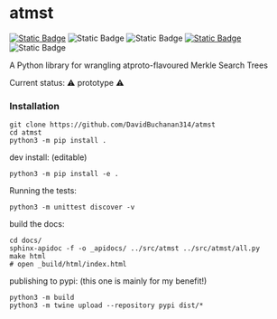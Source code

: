 # atmst

[![Static Badge](https://img.shields.io/badge/license-MIT-blue)](./LICENSE) ![Static Badge](https://img.shields.io/badge/works%20on%20my%20machine-forestgreen) ![Static Badge](https://img.shields.io/badge/test%20coverage-nonzero-red) [![Static Badge](https://img.shields.io/badge/docs-exist!-orange)](https://davidbuchanan314.github.io/atmst/) ![Static Badge](https://img.shields.io/badge/cryptography-certified%20hand--rolled-yellow)

A Python library for wrangling atproto-flavoured Merkle Search Trees

Current status: ⚠️ prototype ⚠️

### Installation

```
git clone https://github.com/DavidBuchanan314/atmst
cd atmst
python3 -m pip install .
```

dev install: (editable)

```
python3 -m pip install -e .
```

Running the tests:

```
python3 -m unittest discover -v
```

build the docs:

```
cd docs/
sphinx-apidoc -f -o _apidocs/ ../src/atmst ../src/atmst/all.py
make html
# open _build/html/index.html
```

publishing to pypi: (this one is mainly for my benefit!)

```
python3 -m build
python3 -m twine upload --repository pypi dist/*
```

